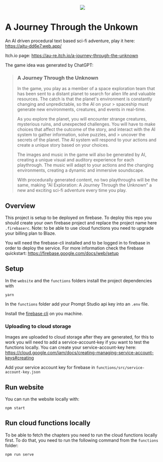 <p align="center">
<image src="https://github.com/au-re/AJTU/blob/main/website/public/logo192.png?raw=true">
</p>

# A Journey Through the Unkown

An AI driven procedural text based sci-fi adventure, play it here: https://ajtu-dd6e7.web.app/

Itch.io page: https://au-re.itch.io/a-journey-through-the-unknown

The game idea was generated by ChatGPT:

> ### A Journey Through the Unknown
>
> In the game, you play as a member of a space exploration team that has been sent to a distant planet to search for alien life and valuable resources. The catch is that the planet's environment is constantly changing and unpredictable, so the AI on your > spaceship must generate new environments, creatures, and events in real-time.
>
> As you explore the planet, you will encounter strange creatures, mysterious ruins, and unexpected challenges. You will have to make choices that affect the outcome of the story, and interact with the AI system to gather information, solve puzzles, and > uncover the secrets of the planet. The AI system will respond to your actions and create a unique story based on your choices.
>
> The images and music in the game will also be generated by AI, creating a unique visual and auditory experience for each playthrough. The music will adapt to your actions and the changing environments, creating a dynamic and immersive soundscape.
>
> With procedurally generated content, no two playthroughs will be the same, making "AI Exploration: A Journey Through the Unknown" a new and exciting sci-fi adventure every time you play.

## Overview

This project is setup to be deployed on firebase. To deploy this repo you should create your own firebase project and
replace the project name here `.firebaserc`. Note: to be able to use cloud functions you need to upgrade your billing
plan to Blaze.

You will need the firebase-cli installed and to be logged in to firebase in order to deploy the service. For more
information check the firebase quickstart:
https://firebase.google.com/docs/web/setup

## Setup

In the `website` and the `functions` folders install the project dependencies with

```
yarn
```

In the `functions` folder add your Prompt Studio api key into an `.env` file.

Install the [firebase cli](https://firebase.google.com/docs/cli) on you machine.

### Uploading to cloud storage

Images are uploaded to cloud storage after they are generated, for this to work you will need to add a service-account-key
if you want to test the functions locally. You can create your service-account-key here: https://cloud.google.com/iam/docs/creating-managing-service-account-keys#creating

Add your service account key for firebase in `functions/src/service-account-key.json`

## Run website

You can run the website locally with:

```
npm start
```

## Run cloud functions locally

To be able to fetch the chapters you need to run the cloud functions locally first. To do that, you need to run the following command from the `functions` folder:

```
npm run serve
```
